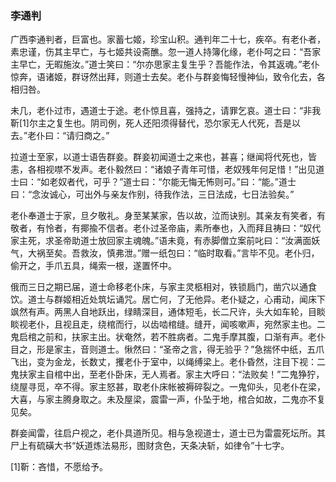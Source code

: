 <script type="text/javascript">
    var head = document.getElementsByTagName('head')[0];
    cssURL = '/public/article_1.css';
    linkTag = document.createElement('link');
    linkTag.href = cssURL;
    linkTag.setAttribute('type','text/css');
    linkTag.setAttribute('rel','stylesheet');
    head.appendChild(linkTag);
</script>
### 李通判

广西李通判者，巨富也。家蓄七姬，珍宝山积。通判年二十七，疾卒。有老仆者，素忠谨，伤其主早亡，与七姬共设斋醮。忽一道人持簿化缘，老仆呵之曰：“吾家主早亡，无暇施汝。”道士笑曰：“尔亦思家主复生乎？吾能作法，令其返魂。”老仆惊奔，语诸姬，群讶然出拜，则道士去矣。老仆与群妾悔轻慢神仙，致令化去，各相归咎。

未几，老仆过市，遇道士于途。老仆惊且喜，强持之，请罪乞哀。道士曰：“非我靳[1]尔主之复生也。阴司例，死人还阳须得替代，恐尔家无人代死，吾是以去。”老仆曰：“请归商之。”

拉道士至家，以道士语告群妾。群妾初闻道士之来也，甚喜；继闻将代死也，皆恚，各相视噤不发声。老仆毅然曰：“诸娘子青年可惜，老奴残年何足惜！”出见道士曰：“如老奴者代，可乎？”道士曰：“尔能无悔无怖则可。”曰：“能。”道士曰：“念汝诚心，可出外与亲友作别，待我作法，三日法成，七日法验矣。”

老仆奉道士于家，旦夕敬礼。身至某某家，告以故，泣而诀别。其亲友有笑者，有敬者，有怜者，有揶揄不信者。老仆过圣帝庙，素所奉也，入而拜且祷曰：“奴代家主死，求圣帝助道士放回家主魂魄。”语未竟，有赤脚僧立案前叱曰：“汝满面妖气，大祸至矣。吾救汝，慎弗泄。”赠一纸包曰：“临时取看。”言毕不见。老仆归，偷开之，手爪五具，绳索一根，遂置怀中。

俄而三日之期已届，道士命移老仆床，与家主灵柩相对，铁锁扃门，凿穴以通食饮。道士与群姬相近处筑坛诵咒。居亡何，了无他异。老仆疑之，心甫动，闻床下飒然有声。两黑人自地跃出，绿睛深目，通体短毛，长二尺许，头大如车轮，目睒睒视老仆，且视且走，绕棺而行，以齿啮棺缝。缝开，闻咳嗽声，宛然家主也。二鬼启棺之前和，扶家主出。状奄然，若不胜病者。二鬼手摩其腹，口渐有声。老仆目之，形是家主，音则道士。愀然曰：“圣帝之言，得无验乎？”急揣怀中纸，五爪飞出，变为金龙，长数丈，攫老仆于室中，以绳缚梁上。老仆昏然，注目下视：二鬼扶家主自棺中出，至老仆卧床，无人焉者。家主大呼曰：“法败矣！”二鬼狰狞，绕屋寻觅，卒不得。家主怒甚，取老仆床帐被褥碎裂之。一鬼仰头，见老仆在梁，大喜，与家主腾身取之。未及屋梁，震雷一声，仆坠于地，棺合如故，二鬼亦不复见矣。

群妾闻雷，往启户视之，老仆具道所见。相与急视道士，道士已为雷震死坛所。其尸上有硫磺大书“妖道炼法易形，图财贪色，天条决斩，如律令”十七字。

[1]靳：吝惜，不愿给予。

